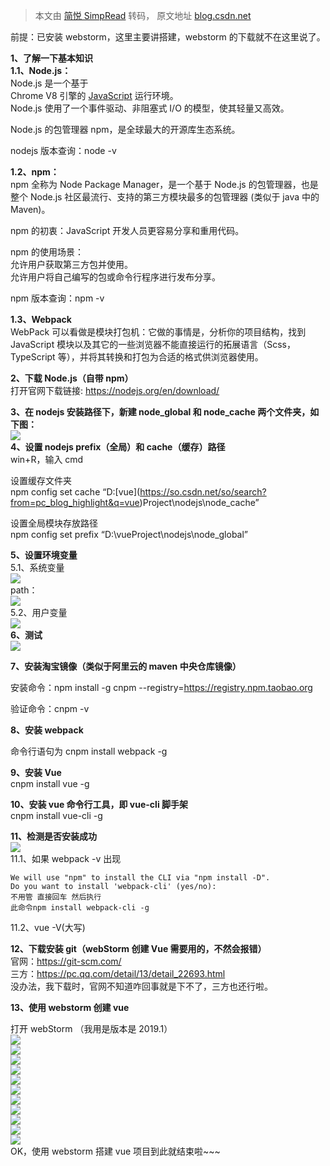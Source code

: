> 本文由 [简悦 SimpRead](http://ksria.com/simpread/) 转码， 原文地址 [blog.csdn.net](https://blog.csdn.net/thumbs_up_sign_ygj/article/details/104979272)

前提：已安装 webstorm，这里主要讲搭建，webstorm 的下载就不在这里说了。

**1、了解一下基本知识  
1.1、Node.js：**  
Node.js 是一个基于  
Chrome V8 引擎的 [JavaScript](https://so.csdn.net/so/search?from=pc_blog_highlight&q=JavaScript) 运行环境。  
Node.js 使用了一个事件驱动、非阻塞式 I/O 的模型，使其轻量又高效。

Node.js 的包管理器 npm，是全球最大的开源库生态系统。

nodejs 版本查询：node -v

**1.2、npm：**  
npm 全称为 Node Package Manager，是一个基于 Node.js 的包管理器，也是整个 Node.js 社区最流行、支持的第三方模块最多的包管理器 (类似于 java 中的 Maven)。

npm 的初衷：JavaScript 开发人员更容易分享和重用代码。

npm 的使用场景：  
允许用户获取第三方包并使用。  
允许用户将自己编写的包或命令行程序进行发布分享。

npm 版本查询：npm -v

**1.3、Webpack**  
WebPack 可以看做是模块打包机：它做的事情是，分析你的项目结构，找到 JavaScript 模块以及其它的一些浏览器不能直接运行的拓展语言（Scss，TypeScript 等），并将其转换和打包为合适的格式供浏览器使用。

**2、下载 Node.js（自带 npm）**  
打开官网下载链接: https://nodejs.org/en/download/

**3、在 nodejs 安装路径下，新建 node_global 和 node_cache 两个文件夹，如下图：**  
![](https://img-blog.csdnimg.cn/2020031922573415.png)  
**4、设置 nodejs prefix（全局）和 cache（缓存）路径**  
win+R，输入 cmd

设置缓存文件夹  
npm config set cache “D:\[vue](https://so.csdn.net/so/search?from=pc_blog_highlight&q=vue)Project\nodejs\node_cache”

设置全局模块存放路径  
npm config set prefix “D:\vueProject\nodejs\node_global”

**5、设置环境变量**  
5.1、系统变量  
![](https://img-blog.csdnimg.cn/20200319225924340.png?x-oss-process=image/watermark,type_ZmFuZ3poZW5naGVpdGk,shadow_10,text_aHR0cHM6Ly9ibG9nLmNzZG4ubmV0L3RodW1ic191cF9zaWduX3lnag==,size_16,color_FFFFFF,t_70)  
path：  
![](https://img-blog.csdnimg.cn/20200319225943464.png?x-oss-process=image/watermark,type_ZmFuZ3poZW5naGVpdGk,shadow_10,text_aHR0cHM6Ly9ibG9nLmNzZG4ubmV0L3RodW1ic191cF9zaWduX3lnag==,size_16,color_FFFFFF,t_70)  
5.2、用户变量  
![](https://img-blog.csdnimg.cn/20200319230011348.png?x-oss-process=image/watermark,type_ZmFuZ3poZW5naGVpdGk,shadow_10,text_aHR0cHM6Ly9ibG9nLmNzZG4ubmV0L3RodW1ic191cF9zaWduX3lnag==,size_16,color_FFFFFF,t_70)  
**6、测试**  
![](https://img-blog.csdnimg.cn/20200319230050398.png?x-oss-process=image/watermark,type_ZmFuZ3poZW5naGVpdGk,shadow_10,text_aHR0cHM6Ly9ibG9nLmNzZG4ubmV0L3RodW1ic191cF9zaWduX3lnag==,size_16,color_FFFFFF,t_70)

**7、安装淘宝镜像（类似于阿里云的 maven 中央仓库镜像）**

安装命令：npm install -g cnpm --registry=https://registry.npm.taobao.org

验证命令：cnpm -v

**8、安装 webpack**

命令行语句为 cnpm install webpack -g

**9、安装 Vue**  
cnpm install vue -g

**10、安装 vue 命令行工具，即 vue-cli 脚手架**  
cnpm install vue-cli -g

**11、检测是否安装成功**  
![](https://img-blog.csdnimg.cn/20200319230307231.png?x-oss-process=image/watermark,type_ZmFuZ3poZW5naGVpdGk,shadow_10,text_aHR0cHM6Ly9ibG9nLmNzZG4ubmV0L3RodW1ic191cF9zaWduX3lnag==,size_16,color_FFFFFF,t_70)  
11.1、如果 webpack -v 出现

```
We will use "npm" to install the CLI via "npm install -D".
Do you want to install 'webpack-cli' (yes/no):
不用管 直接回车 然后执行
此命令npm install webpack-cli -g
```

11.2、vue -V(大写)

**12、下载安装 git（webStorm 创建 Vue 需要用的，不然会报错）**  
官网：https://git-scm.com/  
三方：https://pc.qq.com/detail/13/detail_22693.html  
没办法，我下载时，官网不知道咋回事就是下不了，三方也还行啦。

**13、使用 webstorm 创建 vue**

打开 webStorm （我用是版本是 2019.1）  
![](https://img-blog.csdnimg.cn/20200319230827187.png?x-oss-process=image/watermark,type_ZmFuZ3poZW5naGVpdGk,shadow_10,text_aHR0cHM6Ly9ibG9nLmNzZG4ubmV0L3RodW1ic191cF9zaWduX3lnag==,size_16,color_FFFFFF,t_70)  
![](https://img-blog.csdnimg.cn/20200319230833587.png?x-oss-process=image/watermark,type_ZmFuZ3poZW5naGVpdGk,shadow_10,text_aHR0cHM6Ly9ibG9nLmNzZG4ubmV0L3RodW1ic191cF9zaWduX3lnag==,size_16,color_FFFFFF,t_70)  
![](https://img-blog.csdnimg.cn/20200319230839137.png)  
![](https://img-blog.csdnimg.cn/2020031923085396.png)  
![](https://img-blog.csdnimg.cn/202003192309074.png)  
![](https://img-blog.csdnimg.cn/20200319230917120.png)  
![](https://img-blog.csdnimg.cn/20200319230923322.png)  
![](https://img-blog.csdnimg.cn/20200319230929992.png?x-oss-process=image/watermark,type_ZmFuZ3poZW5naGVpdGk,shadow_10,text_aHR0cHM6Ly9ibG9nLmNzZG4ubmV0L3RodW1ic191cF9zaWduX3lnag==,size_16,color_FFFFFF,t_70)  
![](https://img-blog.csdnimg.cn/20200319230938693.png)  
![](https://img-blog.csdnimg.cn/20200319231106651.png?x-oss-process=image/watermark,type_ZmFuZ3poZW5naGVpdGk,shadow_10,text_aHR0cHM6Ly9ibG9nLmNzZG4ubmV0L3RodW1ic191cF9zaWduX3lnag==,size_16,color_FFFFFF,t_70)  
![](https://img-blog.csdnimg.cn/20200319231117517.png?x-oss-process=image/watermark,type_ZmFuZ3poZW5naGVpdGk,shadow_10,text_aHR0cHM6Ly9ibG9nLmNzZG4ubmV0L3RodW1ic191cF9zaWduX3lnag==,size_16,color_FFFFFF,t_70)  
OK，使用 webstorm 搭建 vue 项目到此就结束啦~~~